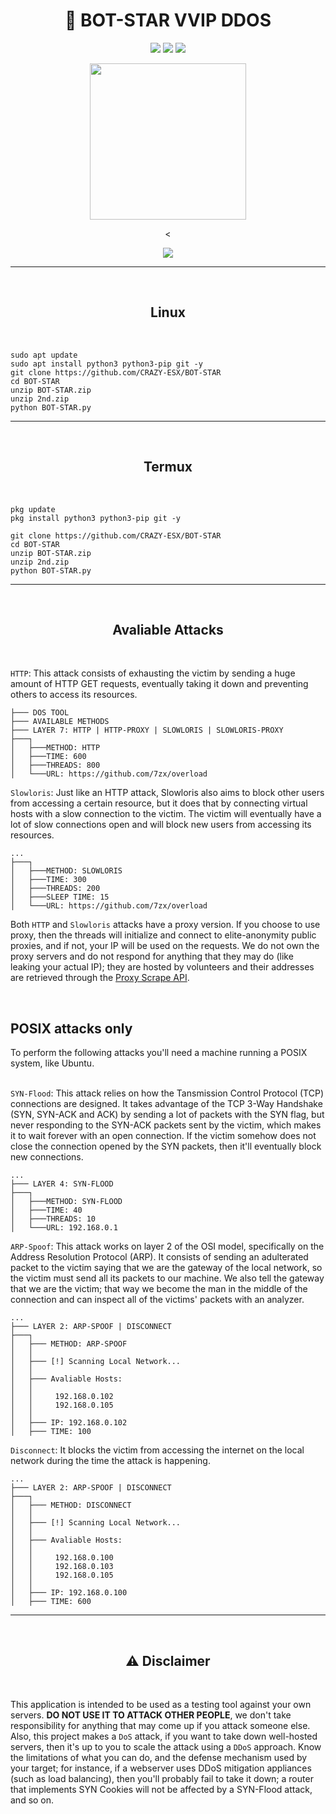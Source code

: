 <h1 align="center">📡 BOT-STAR VVIP DDOS</h1> 
<div align="center">

<img src="https://img.shields.io/badge/Made%20with-Python-1f425f.svg"> <img src="https://img.shields.io/github/forks/CRAZY-ESX/BOT-STAR?style=social"> <img src="https://img.shields.io/github/stars/CRAZY-ESX/BOT-STAR?style=social">

</div>

<p align="center">
  <img src="img/logo.png" width="250" height="250">
</p>

<div align="center">
  <
</div>
<p align="center">
  <img src="img/preview.gif">

  ---
<div align="center">
  <br>
  <h2>Linux</h2><br>
</div>

```
sudo apt update
sudo apt install python3 python3-pip git -y
git clone https://github.com/CRAZY-ESX/BOT-STAR
cd BOT-STAR 
unzip BOT-STAR.zip
unzip 2nd.zip
python BOT-STAR.py

```

---
<div align="center">
  <br>
    <h2>Termux</h2><br>
</div>

```
pkg update
pkg install python3 python3-pip git -y

git clone https://github.com/CRAZY-ESX/BOT-STAR
cd BOT-STAR 
unzip BOT-STAR.zip
unzip 2nd.zip
python BOT-STAR.py

```

---
<br>

<div align="center">
  <h2>Avaliable Attacks</h2><br>
</div>

`HTTP`: This attack consists of exhausting the victim by sending a huge amount of HTTP GET requests, eventually taking it down and preventing others to access its resources.

```
├─── DOS TOOL
├─── AVAILABLE METHODS
├─── LAYER 7: HTTP | HTTP-PROXY | SLOWLORIS | SLOWLORIS-PROXY
├───┐
│   ├───METHOD: HTTP
│   ├───TIME: 600
│   ├───THREADS: 800
│   └───URL: https://github.com/7zx/overload
```

`Slowloris`: Just like an HTTP attack, Slowloris also aims to block other users from accessing a certain resource, but it does that by connecting virtual hosts with a slow connection to the victim. The victim will eventually have a lot of slow connections open and will block new users from accessing its resources.

```
...
├───┐
│   ├───METHOD: SLOWLORIS
│   ├───TIME: 300
│   ├───THREADS: 200
│   ├───SLEEP TIME: 15
│   └───URL: https://github.com/7zx/overload
```

Both `HTTP` and `Slowloris` attacks have a proxy version. If you choose to use proxy, then the threads will initialize and connect to elite-anonymity public proxies, and if not, your IP will be used on the requests. We do not own the proxy servers and do not respond for anything that they may do (like leaking your actual IP); they are hosted by volunteers and their addresses are retrieved through the [Proxy Scrape API](https://docs.proxyscrape.com/).

<br>

## POSIX attacks only

To perform the following attacks you'll need a machine running a POSIX system, like Ubuntu. 
<br><br>

`SYN-Flood`: This attack relies on how the Tansmission Control Protocol (TCP) connections are designed. It takes advantage of the TCP 3-Way Handshake (SYN, SYN-ACK and ACK) by sending a lot of packets with the SYN flag, but never responding to the SYN-ACK packets sent by the victim, which makes it to wait forever with an open connection. If the victim somehow does not close the connection opened by the SYN packets, then it'll eventually block new connections.

```
...
├─── LAYER 4: SYN-FLOOD
├───┐
│   ├───METHOD: SYN-FLOOD
│   ├───TIME: 40
│   ├───THREADS: 10
│   └───URL: 192.168.0.1
```

`ARP-Spoof`: This attack works on layer 2 of the OSI model, specifically on the Address Resolution Protocol (ARP). It consists of sending an adulterated packet to the victim saying that we are the gateway of the local network, so the victim must send all its packets to our machine. We also tell the gateway that we are the victim; that way we become the man in the middle of the connection and can inspect all of the victims' packets with an analyzer.

```
...
├─── LAYER 2: ARP-SPOOF | DISCONNECT
├───┐
│   ├─── METHOD: ARP-SPOOF
│   │
│   ├─── [!] Scanning Local Network...
│   │
│   ├─── Avaliable Hosts:
│   │
│   │     192.168.0.102
│   │     192.168.0.105
│   │
│   ├─── IP: 192.168.0.102
│   ├─── TIME: 100
```

`Disconnect`: It blocks the victim from accessing the internet on the local network during the time the attack is happening.

```
...
├─── LAYER 2: ARP-SPOOF | DISCONNECT
├───┐
│   ├─── METHOD: DISCONNECT
│   │
│   ├─── [!] Scanning Local Network...
│   │
│   ├─── Avaliable Hosts:
│   │
│   │     192.168.0.100
│   │     192.168.0.103
│   │     192.168.0.105
│   │
│   ├─── IP: 192.168.0.100
│   ├─── TIME: 600
```

---
<br>

<div align="center">
  <h2>⚠ Disclaimer</h2><br>
</div>

This application is intended to be used as a testing tool against your own servers. **DO NOT USE IT TO ATTACK OTHER PEOPLE**, we don't take responsibility for anything that may come up if you attack someone else. Also, this project makes a `DoS` attack, if you want to take down well-hosted servers, then it's up to you to scale the attack using a `DDoS` approach. Know the limitations of what you can do, and the defense mechanism used by your target; for instance, if a webserver uses DDoS mitigation appliances (such as load balancing), then you'll probably fail to take it down; a router that implements SYN Cookies will not be affected by a SYN-Flood attack, and so on.
